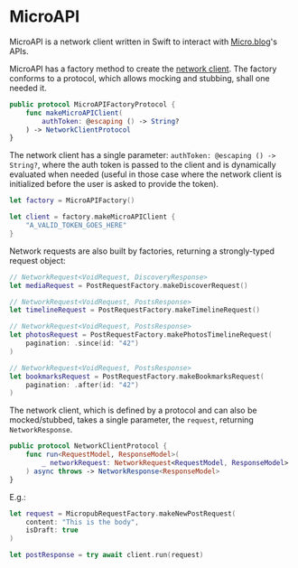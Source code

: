 # MicroAPI

MicroAPI is a network client written in Swift to interact with [Micro.blog](https://micro.blog)'s APIs.

MicroAPI has a factory method to create the [network client](https://github.com/otaviocc/MicroClient). The factory conforms to a protocol, which allows mocking and stubbing, shall one needed it.

```swift
public protocol MicroAPIFactoryProtocol {
    func makeMicroAPIClient(
        authToken: @escaping () -> String?
    ) -> NetworkClientProtocol
}
```

The network client has a single parameter: `authToken: @escaping () -> String?`, where the auth token is passed to the client and is dynamically evaluated when needed (useful in those case where the network client is initialized before the user is asked to provide the token).

```swift
let factory = MicroAPIFactory()

let client = factory.makeMicroAPIClient {
    "A_VALID_TOKEN_GOES_HERE"
}
```

Network requests are also built by factories, returning a strongly-typed request object:

```swift
// NetworkRequest<VoidRequest, DiscoveryResponse>
let mediaRequest = PostRequestFactory.makeDiscoverRequest()

// NetworkRequest<VoidRequest, PostsResponse>
let timelineRequest = PostRequestFactory.makeTimelineRequest()

// NetworkRequest<VoidRequest, PostsResponse>
let photosRequest = PostRequestFactory.makePhotosTimelineRequest(
    pagination: .since(id: "42")
)

// NetworkRequest<VoidRequest, PostsResponse>
let bookmarksRequest = PostRequestFactory.makeBookmarksRequest(
    pagination: .after(id: "42")
)
```

The network client, which is defined by a protocol and can also be mocked/stubbed, takes a single parameter, the `request`, returning `NetworkResponse`.

```swift
public protocol NetworkClientProtocol {
    func run<RequestModel, ResponseModel>(
        _ networkRequest: NetworkRequest<RequestModel, ResponseModel>
    ) async throws -> NetworkResponse<ResponseModel>
}
```

E.g.:

```swift
let request = MicropubRequestFactory.makeNewPostRequest(
    content: "This is the body",
    isDraft: true
)

let postResponse = try await client.run(request)
```

